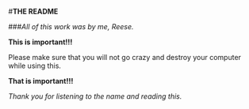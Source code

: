 #**THE README**

###*All of this work was by me, Reese.*


**This is important!!!**

Please make sure that you will not go crazy and destroy your computer while using this.

**That is important!!!**


*Thank you for listening to the name and reading this.*